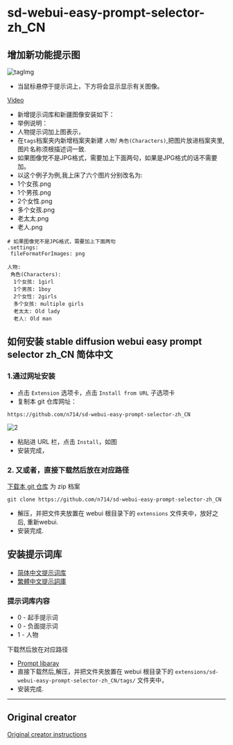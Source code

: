 # sd-webui-easy-prompt-selector-zh_CN

## 增加新功能提示图
![tagImg](https://github.com/n714/sd-webui-easy-prompt-selector-zh_CN/assets/45053630/490b6f3e-c940-4254-b8b4-214fb0ef52ea)
- 当鼠标悬停于提示词上，下方将会显示显示有关图像。

[Video](https://github.com/n714/sd-webui-easy-prompt-selector-zh_CN/assets/45053630/67102b31-84b2-49fa-8dc7-e3cb0d86b552)

- 新增提示词库和新疆图像安装如下：
- 举例说明：
- 人物提示词加上图表示，
- 在`tags`档案夹内新增档案夹新建 `人物`/ `角色(Characters)`,把图片放进档案夹里,图片名称须根描述词一致.
- 如果图像党不是JPG格式，需要加上下面两句，如果是JPG格式的话不需要加。
- 以这个例子为例,我上床了六个图片分别改名为:
- 1个女孩.png
- 1个男孩.png
- 2个女性.png
- 多个女孩.png
- 老太太.png
- 老人.png
  
```
# 如果图像党不是JPG格式，需要加上下面两句
.settings:
 fileFormatForImages: png

人物:
 角色(Characters):
  1个女孩: 1girl
  1个男孩: 1boy
  2个女性: 2girls
  多个女孩: multiple girls
  老太太: Old lady
  老人: Old man 
```
 
## 如何安装 stable diffusion webui easy prompt selector zh_CN 简体中文

  ### 1.通过网址安装
  
  - 点击 `Extension` 选项卡，点击 `Install from URL` 子选项卡
  - 复制本 git 仓库网址：
  ```
https://github.com/n714/sd-webui-easy-prompt-selector-zh_CN
  ```
![2](https://github.com/n714/sd-webui-easy-prompt-selector-zh_CN/assets/45053630/bbd0f896-3d9b-4b93-b76f-6fd1422c758c)
 
  - 粘贴进 URL 栏，点击 `Install`，如图
  - 安装完成，  

  ### 2. 又或者，直接下载然后放在对应路径
  [下载本 git 仓库](https://github.com/n714/sd-web-easy-prompt-selector-cn/archive/refs/heads/main.zip) 为 zip 档案
```
git clone https://github.com/n714/sd-webui-easy-prompt-selector-zh_CN
  ```

  - 解压，并把文件夹放置在 webui 根目录下的 `extensions` 文件夹中，放好之后, 重新webui.
  - 安装完成.

  ## 安装提示词库
- [简体中文提示词库](https://github.com/n714/stable-diffusion-prompt-library-zh_CN)
- [繁體中文提示詞庫](https://github.com/n714/stable-diffusion-prompt-library-zh_TW)

### 提示词库内容
- 0 - 起手提示词 
- 0 - 负面提示词 
- 1 - 人物 
  
下载然后放在对应路径
- [Prompt libaray ](https://github.com/n714/stable-diffusion-prompt-library-zh_CN)
- 直接下载然后,解压，并把文件夹放置在 webui 根目录下的 `extensions/sd-webui-easy-prompt-selector-zh_CN/tags/` 文件夹中，
- 安装完成.

------------------------------------------------------------------------------------------
## Original creator
[Original creator instructions](https://blue-pen5805.fanbox.cc/posts/5306601)

